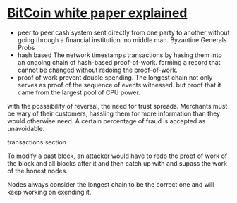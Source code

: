 # [BitCoin white paper explained](https://www.youtube.com/watch?v=UieiMU-ImvI&t=1257s)

- peer to peer cash system
    sent directly from one party to another without going through a financial institution. no middle man.
    Byzantine Generals Probs
- hash based
    The network timestamps transactions by hasing them into an ongoing chain of hash-based proof-of-work. forming a record that cannot be changed without redoing the proof-of-work.
- proof of work
     prevent double spending.
    The longest chain not only serves as proof of the sequence of events witnessed. but proof that it came from the largest pool of CPU  power.

with the posssibility of reversal, the need for trust spreads. Merchants must be wary of their customers, hassling them for more information than they would otherwise need. A certain percentage of fraud is accepted as unavoidable.

transactions section

To modify a past block, an attacker would have to redo the proof of work of the block and all blocks after it and then catch up with and supass the work of the honest nodes.

Nodes always consider the longest chain to be the correct one and will keep working on exending it.